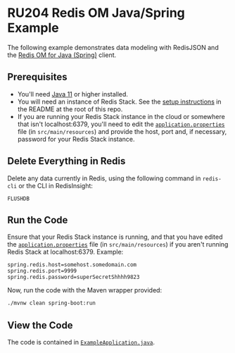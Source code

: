 # RU204 Redis OM Java/Spring Example

The following example demonstrates data modeling with RedisJSON and the [Redis OM for Java (Spring)](https://github.com/redis/redis-om-spring) client.

## Prerequisites

* You'll need [Java 11](https://sdkman.io/sdks) or higher installed.
* You will need an instance of Redis Stack.  See the [setup instructions](/README.md) in the README at the root of this repo.
* If you are running your Redis Stack instance in the cloud or somewhere that isn't localhost:6379, you'll need to edit the [`application.properties`](./src/main/resources/application.properties) file (in `src/main/resources`) and provide the host, port and, if necessary, password for your Redis Stack instance.

## Delete Everything in Redis

Delete any data currently in Redis, using the following command in `redis-cli` or the CLI in RedisInsight:

```
FLUSHDB
```

## Run the Code

Ensure that your Redis Stack instance is running, and that you have edited the [`application.properties`](./src/main/resources/application.properties) file (in `src/main/resources`) if you aren't running Redis Stack at localhost:6379.  Example:

```
spring.redis.host=somehost.somedomain.com
spring.redis.port=9999
spring.redis.password=superSecretShhhh9823
```

Now, run the code with the Maven wrapper provided:

```bash
./mvnw clean spring-boot:run
```

## View the Code

The code is contained in [`ExampleApplication.java`](./src/main/java/com/redis/om/spring/example/ExampleApplication.java).
